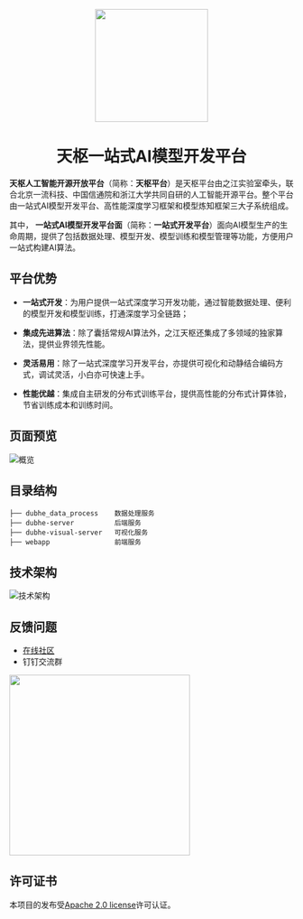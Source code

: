 <p align="center">
  <a href="http://tianshu.org.cn">
    <img width="200" src="http://tianshu.org.cn/template/default/assets/img/logo4.png">
  </a>
</p>

<h1 align="center">天枢一站式AI模型开发平台</h1>

**天枢人工智能开源开放平台**（简称：**天枢平台**）是天枢平台由之江实验室牵头，联合北京一流科技、中国信通院和浙江大学共同自研的人工智能开源平台。整个平台由一站式AI模型开发平台、高性能深度学习框架和模型炼知框架三大子系统组成。

其中， **一站式AI模型开发平台面**（简称：**一站式开发平台**）面向AI模型生产的生命周期，提供了包括数据处理、模型开发、模型训练和模型管理等功能，方便用户一站式构建AI算法。

## 平台优势

* **一站式开发**：为用户提供一站式深度学习开发功能，通过智能数据处理、便利的模型开发和模型训练，打通深度学习全链路；

* **集成先进算法**：除了囊括常规AI算法外，之江天枢还集成了多领域的独家算法，提供业界领先性能。

* **灵活易用**：除了一站式深度学习开发平台，亦提供可视化和动静结合编码方式，调试灵活，小白亦可快速上手。

* **性能优越**：集成自主研发的分布式训练平台，提供高性能的分布式计算体验，节省训练成本和训练时间。

## 页面预览
![概览](http://cdn.qjycloud.com/dubhe_web_dashboard.png "概览")


## 目录结构
```
├── dubhe_data_process    数据处理服务
├── dubhe-server          后端服务 
├── dubhe-visual-server   可视化服务 
├── webapp                前端服务 
```

## 技术架构
![技术架构](http://cdn.qjycloud.com/tech-arc.jpg "技术架构")

## 反馈问题

- [在线社区](http://www.aiiaos.cn/index.php?s=/forum/index/forum/id/45.html)
- 钉钉交流群

<img src="http://cdn.qjycloud.com/dingtalk.jpg" width="320" />

## 许可证书
本项目的发布受[Apache 2.0 license](./LICENSE)许可认证。
